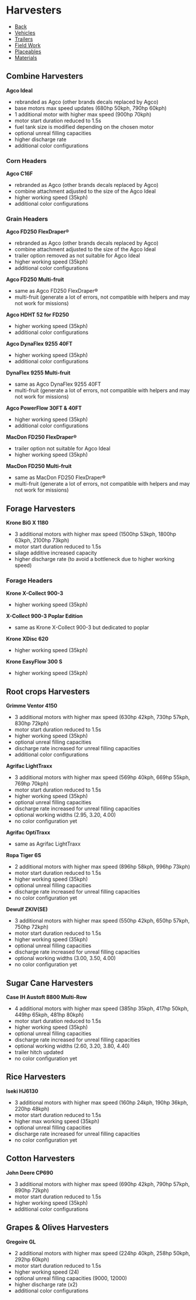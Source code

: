# Harvesters

- [Back](https://github.com/YurgFS/FS25_Yurg_Custom_Pack)
- [Vehicles](VEHICLES.md)
- [Trailers](TRAILERS.md)
- [Field Work](FIELD_WORK.md)
- [Placeables](PLACEABLES.md)
- [Materials](MATERIALS.md)


## Combine Harvesters

**Agco Ideal**
- rebranded as Agco (other brands decals replaced by Agco)
- base motors max speed updates (680hp 50kph, 790hp 60kph)
- 1 additional motor with higher max speed (900hp 70kph)
- motor start duration reduced to 1.5s
- fuel tank size is modified depending on the chosen motor
- optional unreal filling capacities
- higher discharge rate
- additional color configurations

### Corn Headers

**Agco C16F**
- rebranded as Agco (other brands decals replaced by Agco)
- combine attachment adjusted to the size of the Agco Ideal
- higher working speed (35kph)
- additional color configurations

### Grain Headers

**Agco FD250 FlexDraper®**
- rebranded as Agco (other brands decals replaced by Agco)
- combine attachment adjusted to the size of the Agco Ideal
- trailer option removed as not suitable for Agco Ideal
- higher working speed (35kph)
- additional color configurations

**Agco FD250 Multi-fruit**
- same as Agco FD250 FlexDraper®
- multi-fruit (generate a lot of errors, not compatible with helpers and may not work for missions)

**Agco HDHT 52 for FD250**
- higher working speed (35kph)
- additional color configurations

**Agco DynaFlex 9255 40FT**
- higher working speed (35kph)
- additional color configurations

**DynaFlex 9255 Multi-fruit**
- same as Agco DynaFlex 9255 40FT
- multi-fruit (generate a lot of errors, not compatible with helpers and may not work for missions)

**Agco PowerFlow 30FT & 40FT**
- higher working speed (35kph)
- additional color configurations

**MacDon FD250 FlexDraper®**
- trailer option not suitable for Agco Ideal
- higher working speed (35kph)

**MacDon FD250 Multi-fruit**
- same as MacDon FD250 FlexDraper®
- multi-fruit (generate a lot of errors, not compatible with helpers and may not work for missions)


## Forage Harvesters

**Krone BiG X 1180**
- 3 additional motors with higher max speed (1500hp 53kph, 1800hp 63kph, 2100hp 73kph)
- motor start duration reduced to 1.5s
- silage additive increased capacity
- higher discharge rate (to avoid a bottleneck due to higher working speed)

### Forage Headers

**Krone X-Collect 900-3**
- higher working speed (35kph)

**X-Collect 900-3 Poplar Edition**
- same as Krone X-Collect 900-3 but dedicated to poplar

**Krone XDisc 620**
- higher working speed (35kph)

**Krone EasyFlow 300 S**
- higher working speed (35kph)


## Root crops Harvesters

**Grimme Ventor 4150**
- 3 additional motors with higher max speed (630hp 42kph, 730hp 57kph, 830hp 72kph)
- motor start duration reduced to 1.5s
- higher working speed (35kph)
- optional unreal filling capacities
- discharge rate increased for unreal filling capacities
- additional color configurations

**Agrifac LightTraxx**
- 3 additional motors with higher max speed (569hp 40kph, 669hp 55kph, 769hp 70kph)
- motor start duration reduced to 1.5s
- higher working speed (35kph)
- optional unreal filling capacities
- discharge rate increased for unreal filling capacities
- optional working widths (2.95, 3.20, 4.00)
- no color configuration yet

**Agrifac OptiTraxx**
- same as Agrifac LightTraxx

**Ropa Tiger 6S**
- 2 additional motors with higher max speed (896hp 58kph, 996hp 73kph)
- motor start duration reduced to 1.5s
- higher working speed (35kph)
- optional unreal filling capacities
- discharge rate increased for unreal filling capacities
- no color configuration yet

**Dewulf ZKIV(SE)**
- 3 additional motors with higher max speed (550hp 42kph, 650hp 57kph, 750hp 72kph)
- motor start duration reduced to 1.5s
- higher working speed (35kph)
- optional unreal filling capacities
- discharge rate increased for unreal filling capacities
- optional working widths (3.00, 3.50, 4.00)
- no color configuration yet


## Sugar Cane Harvesters

**Case IH Austoft 8800 Multi-Row**
- 4 additional motors with higher max speed (385hp 35kph, 417hp 50kph, 449hp 65kph, 481hp 80kph)
- motor start duration reduced to 1.5s
- higher working speed (35kph)
- optional unreal filling capacities
- discharge rate increased for unreal filling capacities
- optional working widths (2.60, 3.20, 3.80, 4.40)
- trailer hitch updated
- no color configuration yet


## Rice Harvesters

**Iseki HJ6130**
- 3 additional motors with higher max speed (160hp 24kph, 190hp 36kph, 220hp 48kph)
- motor start duration reduced to 1.5s
- higher max working speed (35kph)
- optional unreal filling capacities
- discharge rate increased for unreal filling capacities
- no color configuration yet


## Cotton Harvesters

**John Deere CP690**
- 3 additional motors with higher max speed (690hp 42kph, 790hp 57kph, 890hp 72kph)
- motor start duration reduced to 1.5s
- higher working speed (35kph)
- additional color configurations


## Grapes & Olives Harvesters

**Gregoire GL**
- 2 additional motors with higher max speed (224hp 40kph, 258hp 50kph, 292hp 60kph)
- motor start duration reduced to 1.5s
- higher working speed (24)
- optional unreal filling capacities (9000, 12000)
- higher discharge rate (x2)
- additional color configurations
